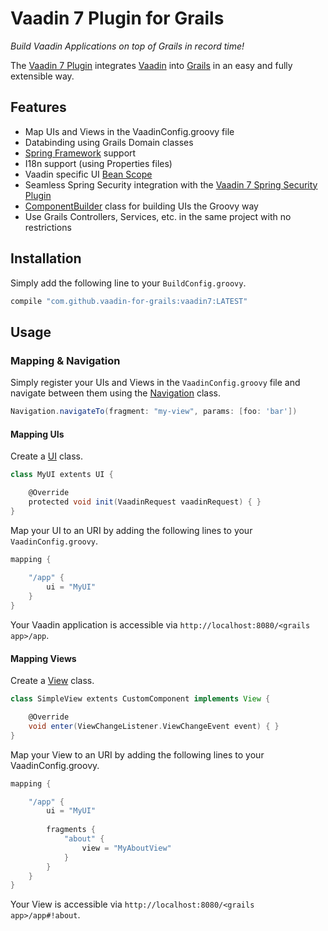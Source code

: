 # Vaadin 7 Plugin for Grails

_Build Vaadin Applications on top of Grails in record time!_

The [Vaadin 7 Plugin](https://github.com/vaadin-for-grails/vaadin7-plugin) integrates [Vaadin](https://vaadin.com) into [Grails](https://grails.org) in an easy and fully extensible way.

## Features

* Map UIs and Views in the VaadinConfig.groovy file
* Databinding using Grails Domain classes
* [Spring Framework](http://projects.spring.io/spring-framework/) support
* I18n support (using Properties files)
* Vaadin specific UI [Bean Scope](http://docs.spring.io/spring/docs/current/spring-framework-reference/htmlsingle/#beans-factory-scopes)
* Seamless Spring Security integration with the [Vaadin 7 Spring Security Plugin](https://github.com/vaadin-for-grails/vaadin7-spring-security-plugin)
* [ComponentBuilder](https://github.com/vaadin-for-grails/vaadin7-plugin/blob/master/plugin/src/groovy/org/vaadin/grails/ui/builders/ComponentBuilder.groovy) class for building UIs the Groovy way
* Use Grails Controllers, Services, etc. in the same project with no restrictions

## Installation
Simply add the following line to your ```BuildConfig.groovy```.
```groovy
compile "com.github.vaadin-for-grails:vaadin7:LATEST"
```

## Usage

### Mapping & Navigation
Simply register your UIs and Views in the `VaadinConfig.groovy` file and navigate between them using the [Navigation]() class.

```groovy
Navigation.navigateTo(fragment: "my-view", params: [foo: 'bar'])
```

#### Mapping UIs
Create a [UI](https://vaadin.com/book/vaadin7/-/page/application.architecture.html) class.
```groovy
class MyUI extents UI {

    @Override
    protected void init(VaadinRequest vaadinRequest) { }
}
```

Map your UI to an URI by adding the following lines to your `VaadinConfig.groovy`.
```groovy
mapping {
    
    "/app" {
        ui = "MyUI"
    }
}
```

Your Vaadin application is accessible via `http://localhost:8080/<grails app>/app`.

#### Mapping Views
Create a [View](https://vaadin.com/book/-/page/advanced.navigator.html) class.
```groovy
class SimpleView extents CustomComponent implements View {

    @Override
    void enter(ViewChangeListener.ViewChangeEvent event) { }
}
```

Map your View to an URI by adding the following lines to your VaadinConfig.groovy.
 
```groovy
mapping {

    "/app" {
        ui = "MyUI"
    
        fragments {
            "about" {
                view = "MyAboutView"
            }
        }
    }
}
```

Your View is accessible via `http://localhost:8080/<grails app>/app#!about`.

